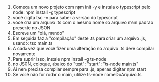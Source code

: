 1. Começa um novo projeto com npm init -y e instala o typescript pelo node: npm install -g typescript
2. você digita tsc -v  para saber a versão do typescript
3. você cria um arquivo .ts com o mesmo nome do arquivo main padrão presente no JSON
4. Escreve um "olá, mundo" 
5. Em seguida faz a "compilação" deste .ts para criar um arquivo .js, usando: tsc main.ts
6. A cada vez que você fizer uma alteração no arquivo .ts deve compilar novamente
7. Para suprir isso, instale npm install -g ts-node
8. no JSON, coloque, abaixo do "test": "start": "ts-node main.ts"
9. Aí nem precisa compilar sempre para .js, apenas digitar npm start
10. Se você não for rodar o main, utilize ts-node nomeDoArquivo.ts


